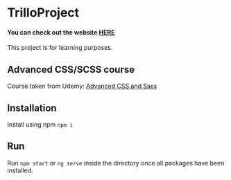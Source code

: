 # TrilloProject

<h4>You can check out the website <a href="https://ilianrusev.github.io/trillo-project/">HERE</a></h4>

This project is for learning purposes.

## Advanced CSS/SCSS course

Course taken from Udemy: <a href="https://www.udemy.com/course/advanced-css-and-sass/">Advanced CSS and Sass</a>

## Installation

Install using npm `npm i`

## Run

Run `npm start` or `ng serve` inside the directory once all packages have been installed.
